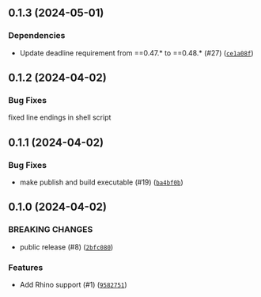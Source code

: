 ## 0.1.3 (2024-05-01)

### Dependencies
* Update deadline requirement from ==0.47.* to ==0.48.* (#27) ([`ce1a08f`](https://github.com/aws-deadline/deadline-cloud-for-rhino/commit/ce1a08f5f93575f03e2033a0edb955952abb36d6))


## 0.1.2 (2024-04-02)


### Bug Fixes

fixed line endings in shell script


## 0.1.1 (2024-04-02)



### Bug Fixes
* make publish and build executable (#19) ([`ba4bf0b`](https://github.com/aws-deadline/deadline-cloud-for-rhino/commit/ba4bf0b798ad1b0b06c40b1a3ce7cfa66b37bf6c))

## 0.1.0 (2024-04-02)

### BREAKING CHANGES
* public release (#8) ([`2bfc080`](https://github.com/aws-deadline/deadline-cloud-for-rhino/commit/2bfc0807cc142f095e12e011f026103ff578a744))

### Features
* Add Rhino support (#1) ([`9582751`](https://github.com/aws-deadline/deadline-cloud-for-rhino/commit/9582751b1b00948d1a24d8af42262a6456905436))



